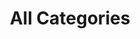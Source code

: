 ---
title: "All Categories"
layout: categories
permalink: /categories/
author_profile: true
sidebar:
  nav: "docs"
---